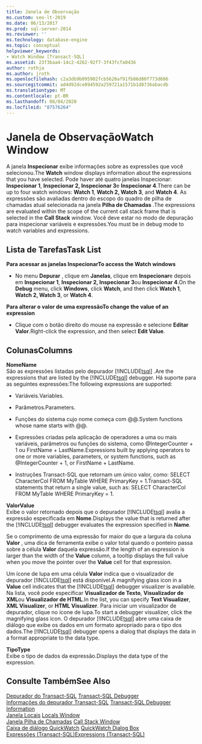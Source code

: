 ```yaml
---
title: Janela de Observação
ms.custom: seo-lt-2019
ms.date: 06/13/2017
ms.prod: sql-server-2014
ms.reviewer: ''
ms.technology: database-engine
ms.topic: conceptual
helpviewer_keywords:
- Watch Window [Transact-SQL]
ms.assetid: 23f3baa4-14c2-4262-92f7-3f43fcfa0436
author: rothja
ms.author: jroth
ms.openlocfilehash: c2a3db9b095902fcb5620af91fb86d80f773d606
ms.sourcegitcommit: ad4d92dce894592a259721a1571b1d8736abacdb
ms.translationtype: MT
ms.contentlocale: pt-BR
ms.lasthandoff: 08/04/2020
ms.locfileid: "87576264"
---
```

# <a name="watch-window"></a><span data-ttu-id="3ff08-102">Janela de Observação</span><span class="sxs-lookup"><span data-stu-id="3ff08-102">Watch Window</span></span>
  <span data-ttu-id="3ff08-103">A janela **Inspecionar** exibe informações sobre as expressões que você selecionou.</span><span class="sxs-lookup"><span data-stu-id="3ff08-103">The **Watch** window displays information about the expressions that you have selected.</span></span> <span data-ttu-id="3ff08-104">Pode haver até quatro janelas Inspecionar: **Inspecionar 1**, **Inspecionar 2, Inspecionar 3**e **Inspecionar 4**.</span><span class="sxs-lookup"><span data-stu-id="3ff08-104">There can be up to four watch windows: **Watch 1**, **Watch 2, Watch 3**, and **Watch 4**.</span></span> <span data-ttu-id="3ff08-105">As expressões são avaliadas dentro do escopo do quadro de pilha de chamadas atual selecionada na janela **Pilha de Chamadas** .</span><span class="sxs-lookup"><span data-stu-id="3ff08-105">The expressions are evaluated within the scope of the current call stack frame that is selected in the **Call Stack** window.</span></span> <span data-ttu-id="3ff08-106">Você deve estar no modo de depuração para inspecionar variáveis e expressões.</span><span class="sxs-lookup"><span data-stu-id="3ff08-106">You must be in debug mode to watch variables and expressions.</span></span>  
  
## <a name="task-list"></a><span data-ttu-id="3ff08-107">Lista de Tarefas</span><span class="sxs-lookup"><span data-stu-id="3ff08-107">Task List</span></span>  
 <span data-ttu-id="3ff08-108">**Para acessar as janelas Inspecionar**</span><span class="sxs-lookup"><span data-stu-id="3ff08-108">**To access the Watch windows**</span></span>  
  
-   <span data-ttu-id="3ff08-109">No menu **Depurar** , clique em **Janelas**, clique em **Inspecionar**e depois em **Inspecionar 1**, **Inspecionar 2, Inspecionar 3**ou **Inspecionar 4**.</span><span class="sxs-lookup"><span data-stu-id="3ff08-109">On the **Debug** menu, click **Windows**, click **Watch**, and then click **Watch 1**, **Watch 2, Watch 3**, or **Watch 4**.</span></span>  
  
 <span data-ttu-id="3ff08-110">**Para alterar o valor de uma expressão**</span><span class="sxs-lookup"><span data-stu-id="3ff08-110">**To change the value of an expression**</span></span>  
  
-   <span data-ttu-id="3ff08-111">Clique com o botão direito do mouse na expressão e selecione **Editar Valor**.</span><span class="sxs-lookup"><span data-stu-id="3ff08-111">Right-click the expression, and then select **Edit Value**.</span></span>  
  
## <a name="columns"></a><span data-ttu-id="3ff08-112">Colunas</span><span class="sxs-lookup"><span data-stu-id="3ff08-112">Columns</span></span>  
 <span data-ttu-id="3ff08-113">**Nome**</span><span class="sxs-lookup"><span data-stu-id="3ff08-113">**Name**</span></span>  
 <span data-ttu-id="3ff08-114">São as expressões listadas pelo depurador [!INCLUDE[tsql](../../includes/tsql-md.md)] .</span><span class="sxs-lookup"><span data-stu-id="3ff08-114">Are the expressions that are listed by the [!INCLUDE[tsql](../../includes/tsql-md.md)] debugger.</span></span> <span data-ttu-id="3ff08-115">Há suporte para as seguintes expressões:</span><span class="sxs-lookup"><span data-stu-id="3ff08-115">The following expressions are supported:</span></span>  
  
-   <span data-ttu-id="3ff08-116">Variáveis.</span><span class="sxs-lookup"><span data-stu-id="3ff08-116">Variables.</span></span>  
  
-   <span data-ttu-id="3ff08-117">Parâmetros.</span><span class="sxs-lookup"><span data-stu-id="3ff08-117">Parameters.</span></span>  
  
-   <span data-ttu-id="3ff08-118">Funções do sistema cujo nome começa com @@.</span><span class="sxs-lookup"><span data-stu-id="3ff08-118">System functions whose name starts with @@.</span></span>  
  
-   <span data-ttu-id="3ff08-119">Expressões criadas pela aplicação de operadores a uma ou mais variáveis, parâmetros ou funções do sistema, como @IntegerCounter + 1 ou FirstName + LastName.</span><span class="sxs-lookup"><span data-stu-id="3ff08-119">Expressions built by applying operators to one or more variables, parameters, or system functions, such as @IntegerCounter + 1, or FirstName + LastName.</span></span>  
  
-   <span data-ttu-id="3ff08-120">Instruções Transact-SQL que retornam um único valor, como: SELECT CharacterCol FROM MyTable WHERE PrimaryKey = 1.</span><span class="sxs-lookup"><span data-stu-id="3ff08-120">Transact-SQL statements that return a single value, such as: SELECT CharacterCol FROM MyTable WHERE PrimaryKey = 1.</span></span>  
  
 <span data-ttu-id="3ff08-121">**Valor**</span><span class="sxs-lookup"><span data-stu-id="3ff08-121">**Value**</span></span>  
 <span data-ttu-id="3ff08-122">Exibe o valor retornado depois que o depurador [!INCLUDE[tsql](../../includes/tsql-md.md)] avalia a expressão especificada em **Nome**.</span><span class="sxs-lookup"><span data-stu-id="3ff08-122">Displays the value that is returned after the [!INCLUDE[tsql](../../includes/tsql-md.md)] debugger evaluates the expression specified in **Name**.</span></span>  
  
 <span data-ttu-id="3ff08-123">Se o comprimento de uma expressão for maior do que a largura da coluna **Valor** , uma dica de ferramenta exibe o valor total quando o ponteiro passa sobre a célula **Valor** daquela expressão.</span><span class="sxs-lookup"><span data-stu-id="3ff08-123">If the length of an expression is larger than the width of the **Value** column, a tooltip displays the full value when you move the pointer over the **Value** cell for that expression.</span></span>  
  
 <span data-ttu-id="3ff08-124">Um ícone de lupa em uma célula **Valor** indica que o visualizador de depurador [!INCLUDE[tsql](../../includes/tsql-md.md)] está disponível.</span><span class="sxs-lookup"><span data-stu-id="3ff08-124">A magnifying glass icon in a **Value** cell indicates that the [!INCLUDE[tsql](../../includes/tsql-md.md)] debugger visualizer is available.</span></span> <span data-ttu-id="3ff08-125">Na lista, você pode especificar **Visualizador de Texto**, **Visualizador de XML**ou **Visualizador de HTML**.</span><span class="sxs-lookup"><span data-stu-id="3ff08-125">In the list, you can specify **Text Visualizer**, **XML Visualizer**, or **HTML Visualizer**.</span></span> <span data-ttu-id="3ff08-126">Para iniciar um visualizador de depurador, clique no ícone de lupa.</span><span class="sxs-lookup"><span data-stu-id="3ff08-126">To start a debugger visualizer, click the magnifying glass icon.</span></span> <span data-ttu-id="3ff08-127">O depurador [!INCLUDE[tsql](../../includes/tsql-md.md)] abre uma caixa de diálogo que exibe os dados em um formato apropriado para o tipo dos dados.</span><span class="sxs-lookup"><span data-stu-id="3ff08-127">The [!INCLUDE[tsql](../../includes/tsql-md.md)] debugger opens a dialog that displays the data in a format appropriate to the data type.</span></span>  
  
 <span data-ttu-id="3ff08-128">**Tipo**</span><span class="sxs-lookup"><span data-stu-id="3ff08-128">**Type**</span></span>  
 <span data-ttu-id="3ff08-129">Exibe o tipo de dados da expressão.</span><span class="sxs-lookup"><span data-stu-id="3ff08-129">Displays the data type of the expression.</span></span>  
  
## <a name="see-also"></a><span data-ttu-id="3ff08-130">Consulte Também</span><span class="sxs-lookup"><span data-stu-id="3ff08-130">See Also</span></span>  
 <span data-ttu-id="3ff08-131">[Depurador do Transact-SQL](transact-sql-debugger.md) </span><span class="sxs-lookup"><span data-stu-id="3ff08-131">[Transact-SQL Debugger](transact-sql-debugger.md) </span></span>  
 <span data-ttu-id="3ff08-132">[Informações do depurador Transact-SQL](transact-sql-debugger-information.md) </span><span class="sxs-lookup"><span data-stu-id="3ff08-132">[Transact-SQL Debugger Information](transact-sql-debugger-information.md) </span></span>  
 <span data-ttu-id="3ff08-133">[Janela Locais](transact-sql-debugger-locals-window.md) </span><span class="sxs-lookup"><span data-stu-id="3ff08-133">[Locals Window](transact-sql-debugger-locals-window.md) </span></span>  
 <span data-ttu-id="3ff08-134">[Janela Pilha de Chamadas](transact-sql-debugger-call-stack-window.md) </span><span class="sxs-lookup"><span data-stu-id="3ff08-134">[Call Stack Window](transact-sql-debugger-call-stack-window.md) </span></span>  
 <span data-ttu-id="3ff08-135">[Caixa de diálogo QuickWatch](transact-sql-debugger-quickwatch-dialog-box.md) </span><span class="sxs-lookup"><span data-stu-id="3ff08-135">[QuickWatch Dialog Box](transact-sql-debugger-quickwatch-dialog-box.md) </span></span>  
 [<span data-ttu-id="3ff08-136">Expressões &#40;Transact-SQL&#41;</span><span class="sxs-lookup"><span data-stu-id="3ff08-136">Expressions &#40;Transact-SQL&#41;</span></span>](/sql/t-sql/language-elements/expressions-transact-sql)  
